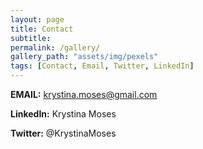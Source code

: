 ```yaml
---
layout: page
title: Contact
subtitle:
permalink: /gallery/
gallery_path: "assets/img/pexels"
tags: [Contact, Email, Twitter, LinkedIn]
---
```


**EMAIL:** krystina.moses@gmail.com

**LinkedIn:** Krystina Moses

**Twitter:** @KrystinaMoses
